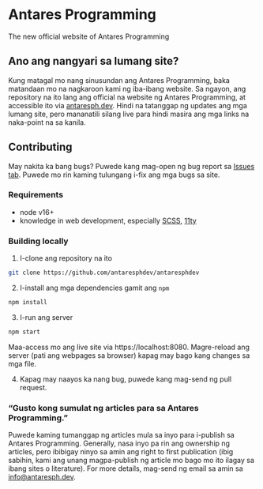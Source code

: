 # Antares Programming
The new official website of Antares Programming

## Ano ang nangyari sa lumang site?
Kung matagal mo nang sinusundan ang Antares Programming, baka matandaan mo na nagkaroon kami ng iba-ibang website. Sa ngayon, ang repository na ito lang ang official na website ng Antares Programming, at accessible ito via [antaresph.dev](https://antaresph.dev). Hindi na tatanggap ng updates ang mga lumang site, pero mananatili silang live para hindi masira ang mga links na naka-point na sa kanila.

## Contributing
May nakita ka bang bugs? Puwede kang mag-open ng bug report sa [Issues tab](https://github.com/antaresphdev/antaresphdev/issues). Puwede mo rin kaming tulungang i-fix ang mga bugs sa site.

### Requirements
- node v16+
- knowledge in web development, especially [SCSS](https://sass-lang.com/guide), [11ty](11ty.dev/)

### Building locally
1. I-clone ang repository na ito
```sh
git clone https://github.com/antaresphdev/antaresphdev
```
2. I-install ang mga dependencies gamit ang `npm`
```sh
npm install
```
3. I-run ang server
```sh
npm start
```
Maa-access mo ang live site via https://localhost:8080. Magre-reload ang server (pati ang webpages sa browser) kapag may bago kang changes sa mga file.

4. Kapag may naayos ka nang bug, puwede kang mag-send ng pull request.

### “Gusto kong sumulat ng articles para sa Antares Programming.”
Puwede kaming tumanggap ng articles mula sa inyo para i-publish sa Antares Programming. Generally, nasa inyo pa rin ang ownership ng articles, pero ibibigay ninyo sa amin ang right to first publication (ibig sabihin, kami ang unang magpa-publish ng article mo bago mo ito ilagay sa ibang sites o literature). For more details, mag-send ng email sa amin sa [info@antaresph.dev](mailto:info@antaresph.dev).